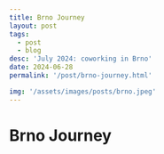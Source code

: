 ```yaml
---
title: Brno Journey
layout: post
tags: 
  - post
  - blog
desc: 'July 2024: coworking in Brno'
date: 2024-06-28
permalink: '/post/brno-journey.html'

img: '/assets/images/posts/brno.jpeg'
---
```


# Brno Journey
